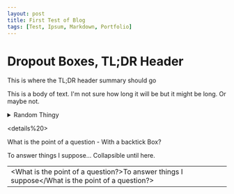 ```yaml
---
layout: post
title: First Test of Blog
tags: [Test, Ipsum, Markdown, Portfolio]
---
```


# Dropout Boxes, TL;DR Header

This is where the TL;DR header summary should go

This is a body of text. I'm not sure how long it will be but it might be long. Or maybe not.






<details><summary>Random Thingy</summary></details>


<details%20><summary>      What is the point of a question - With a backtick Box?</summary><p>
To answer things I suppose...
Collapsible until here.
</p></details%20>


||
|---|
|<What is the point of a question?>To answer things I suppose</What is the point of a question?>|
